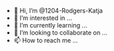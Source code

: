 - 👋 Hi, I’m @1204-Rodgers-Katja
- 👀 I’m interested in ... 
- 🌱 I’m currently learning ...
- 💞️ I’m looking to collaborate on ...
- 📫 How to reach me ...

<!---
1204-Rodgers-Katja/1204-Rodgers-Katja is a ✨ special ✨ repository because its `README.md` (this file) appears on your GitHub profile.
You can click the Preview link to take a look at your changes.
--->
